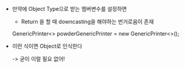 - 만약에 Object Type으로 받는 멤버변수를 설정하면
    - Return 을 할 때 downcasting을 해야하는 번거로움이 존재

    
    GenericPrinter<> powderGenericPrinter = new GenericPrinter<>();

- 이런 식이면 Object로 인식한다
    
    -> 굳이 이럴 필요 없어!
